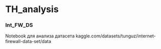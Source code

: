 # TH_analysis

### Int_FW_DS

Notebook для анализа датасета kaggle.com/datasets/tunguz/internet-firewall-data-set/data